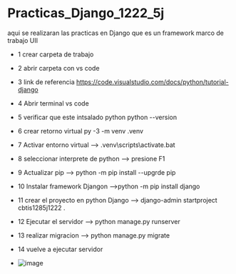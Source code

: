 # Practicas_Django_1222_5j
aqui se realizaran las practicas en Django que es un framework marco de trabajo UII
- 1 crear carpeta de trabajo 
- 2 abrir carpeta con vs code 
- 3 link de referencia https://code.visualstudio.com/docs/python/tutorial-django
- 4 Abrir terminal vs code
- 5 verificar que este intsalado python  python --version
- 6 crear retorno virtual py -3 -m venv .venv
- 7 Activar entorno virtual --> .venv\scripts\activate.bat
- 8 seleccionar interprete de python --> presione F1
- 9 Actualizar pip --> python -m pip install --upgrde pip
- 10 Instalar framework Djangon -->python -m pip install django
- 11 crear el proyecto en python Django --> django-admin startproject  cbtis1285j1222 .
- 12 Ejecutar el servidor --> python manage.py runserver
- 13 realizar migracion --> python manage.py migrate
- 14 vuelve a ejecutar servidor

- ![image](https://github.com/user-attachments/assets/9ee8ed34-9cfe-4056-be02-13019be8cf7b)

